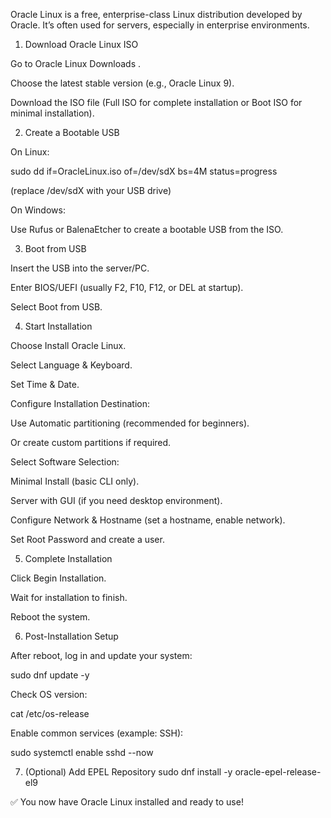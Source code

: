 Oracle Linux is a free, enterprise-class Linux distribution developed by Oracle. It’s often used for servers, especially in enterprise environments.

1. Download Oracle Linux ISO

Go to Oracle Linux Downloads
.

Choose the latest stable version (e.g., Oracle Linux 9).

Download the ISO file (Full ISO for complete installation or Boot ISO for minimal installation).

2. Create a Bootable USB

On Linux:

sudo dd if=OracleLinux.iso of=/dev/sdX bs=4M status=progress


(replace /dev/sdX with your USB drive)

On Windows:

Use Rufus or BalenaEtcher to create a bootable USB from the ISO.

3. Boot from USB

Insert the USB into the server/PC.

Enter BIOS/UEFI (usually F2, F10, F12, or DEL at startup).

Select Boot from USB.

4. Start Installation

Choose Install Oracle Linux.

Select Language & Keyboard.

Set Time & Date.

Configure Installation Destination:

Use Automatic partitioning (recommended for beginners).

Or create custom partitions if required.

Select Software Selection:

Minimal Install (basic CLI only).

Server with GUI (if you need desktop environment).

Configure Network & Hostname (set a hostname, enable network).

Set Root Password and create a user.

5. Complete Installation

Click Begin Installation.

Wait for installation to finish.

Reboot the system.

6. Post-Installation Setup

After reboot, log in and update your system:

sudo dnf update -y


Check OS version:

cat /etc/os-release


Enable common services (example: SSH):

sudo systemctl enable sshd --now

7. (Optional) Add EPEL Repository
sudo dnf install -y oracle-epel-release-el9


✅ You now have Oracle Linux installed and ready to use!
